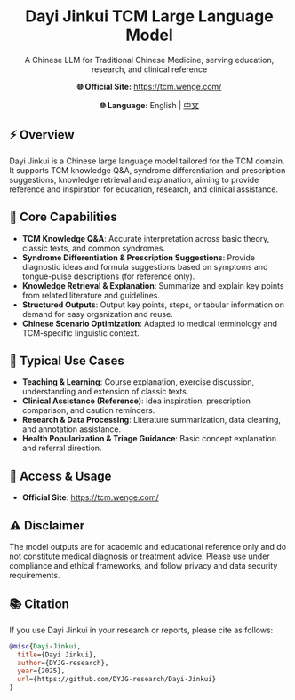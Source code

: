 <h1 align="center">Dayi Jinkui TCM Large Language Model</h1>

<p align="center">
  A Chinese LLM for Traditional Chinese Medicine, serving education, research, and clinical reference
</p>

<p align="center">
  <b>🌐 Official Site:</b> <a href="https://tcm.wenge.com/">https://tcm.wenge.com/</a>
</p>

<p align="center">
  <b>🌐 Language:</b> English | <a href="README_zh.md">中文</a>
</p>

## ⚡️ Overview

Dayi Jinkui is a Chinese large language model tailored for the TCM domain. It supports TCM knowledge Q&A, syndrome differentiation and prescription suggestions, knowledge retrieval and explanation, aiming to provide reference and inspiration for education, research, and clinical assistance.

## 🧩 Core Capabilities

- **TCM Knowledge Q&A**: Accurate interpretation across basic theory, classic texts, and common syndromes.
- **Syndrome Differentiation & Prescription Suggestions**: Provide diagnostic ideas and formula suggestions based on symptoms and tongue-pulse descriptions (for reference only).
- **Knowledge Retrieval & Explanation**: Summarize and explain key points from related literature and guidelines.
- **Structured Outputs**: Output key points, steps, or tabular information on demand for easy organization and reuse.
- **Chinese Scenario Optimization**: Adapted to medical terminology and TCM-specific linguistic context.

## 🧭 Typical Use Cases

- **Teaching & Learning**: Course explanation, exercise discussion, understanding and extension of classic texts.
- **Clinical Assistance (Reference)**: Idea inspiration, prescription comparison, and caution reminders.
- **Research & Data Processing**: Literature summarization, data cleaning, and annotation assistance.
- **Health Popularization & Triage Guidance**: Basic concept explanation and referral direction.

## 🚪 Access & Usage

- **Official Site**: <a href="https://tcm.wenge.com/">https://tcm.wenge.com/</a>

## ⚠️ Disclaimer

The model outputs are for academic and educational reference only and do not constitute medical diagnosis or treatment advice. Please use under compliance and ethical frameworks, and follow privacy and data security requirements.

## 📚 Citation

If you use Dayi Jinkui in your research or reports, please cite as follows:

```bibtex
@misc{Dayi-Jinkui,
  title={Dayi Jinkui},
  author={DYJG-research},
  year={2025},
  url={https://github.com/DYJG-research/Dayi-Jinkui}
}
```





